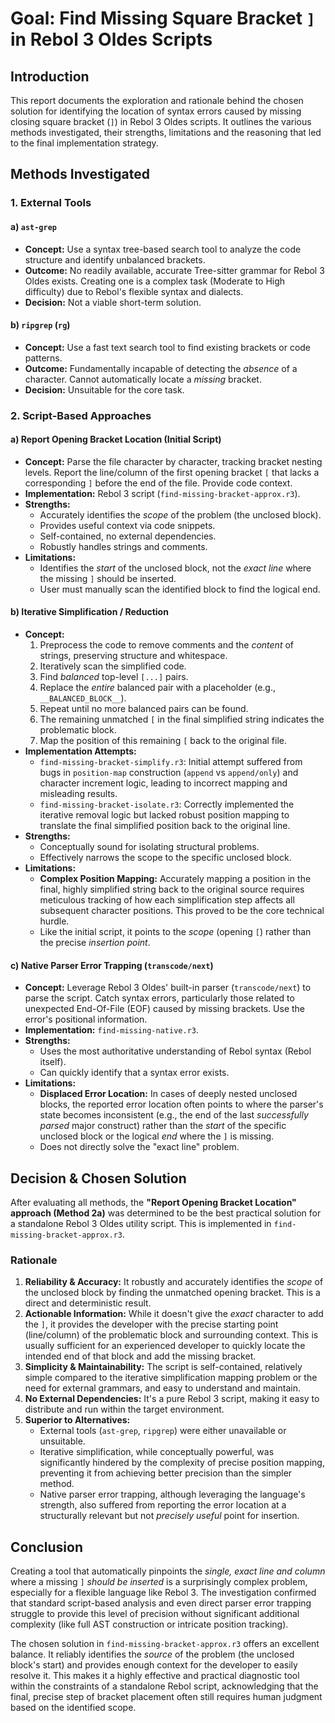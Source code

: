 # Goal: Find Missing Square Bracket `]` in Rebol 3 Oldes Scripts

## Introduction

This report documents the exploration and rationale behind the chosen solution for identifying the location of syntax errors caused by
missing closing square bracket (`]`) in Rebol 3 Oldes scripts. It outlines the various methods investigated, their strengths, limitations
and the reasoning that led to the final implementation strategy.

## Methods Investigated

### 1. External Tools

#### a) `ast-grep`

*   **Concept:** Use a syntax tree-based search tool to analyze the code structure and identify unbalanced brackets.
*   **Outcome:** No readily available, accurate Tree-sitter grammar for Rebol 3 Oldes exists. Creating one is a complex task (Moderate to High difficulty) due to Rebol's flexible syntax and dialects.
*   **Decision:** Not a viable short-term solution.

#### b) `ripgrep` (`rg`)

*   **Concept:** Use a fast text search tool to find existing brackets or code patterns.
*   **Outcome:** Fundamentally incapable of detecting the *absence* of a character. Cannot automatically locate a *missing* bracket.
*   **Decision:** Unsuitable for the core task.

### 2. Script-Based Approaches

#### a) Report Opening Bracket Location (Initial Script)

*   **Concept:** Parse the file character by character, tracking bracket nesting levels. Report the line/column of the first opening bracket `[` that lacks a corresponding `]` before the end of the file. Provide code context.
*   **Implementation:** Rebol 3 script (`find-missing-bracket-approx.r3`).
*   **Strengths:**
    *   Accurately identifies the *scope* of the problem (the unclosed block).
    *   Provides useful context via code snippets.
    *   Self-contained, no external dependencies.
    *   Robustly handles strings and comments.
*   **Limitations:**
    *   Identifies the *start* of the unclosed block, not the *exact line* where the missing `]` should be inserted.
    *   User must manually scan the identified block to find the logical end.

#### b) Iterative Simplification / Reduction

*   **Concept:**
    1.  Preprocess the code to remove comments and the *content* of strings, preserving structure and whitespace.
    2.  Iteratively scan the simplified code.
    3.  Find *balanced* top-level `[...]` pairs.
    4.  Replace the *entire* balanced pair with a placeholder (e.g., `__BALANCED_BLOCK__`).
    5.  Repeat until no more balanced pairs can be found.
    6.  The remaining unmatched `[` in the final simplified string indicates the problematic block.
    7.  Map the position of this remaining `[` back to the original file.
*   **Implementation Attempts:**
    *   `find-missing-bracket-simplify.r3`: Initial attempt suffered from bugs in `position-map` construction (`append` vs `append/only`) and character increment logic, leading to incorrect mapping and misleading results.
    *   `find-missing-bracket-isolate.r3`: Correctly implemented the iterative removal logic but lacked robust position mapping to translate the final simplified position back to the original line.
*   **Strengths:**
    *   Conceptually sound for isolating structural problems.
    *   Effectively narrows the scope to the specific unclosed block.
*   **Limitations:**
    *   **Complex Position Mapping:** Accurately mapping a position in the final, highly simplified string back to the original source requires meticulous tracking of how each simplification step affects all subsequent character positions. This proved to be the core technical hurdle.
    *   Like the initial script, it points to the *scope* (opening `[`) rather than the precise *insertion point*.

#### c) Native Parser Error Trapping (`transcode/next`)

*   **Concept:** Leverage Rebol 3 Oldes' built-in parser (`transcode/next`) to parse the script. Catch syntax errors, particularly those related to unexpected End-Of-File (EOF) caused by missing brackets. Use the error's positional information.
*   **Implementation:** `find-missing-native.r3`.
*   **Strengths:**
    *   Uses the most authoritative understanding of Rebol syntax (Rebol itself).
    *   Can quickly identify that a syntax error exists.
*   **Limitations:**
    *   **Displaced Error Location:** In cases of deeply nested unclosed blocks, the reported error location often points to where the parser's state becomes inconsistent (e.g., the end of the last *successfully parsed* major construct) rather than the *start* of the specific unclosed block or the logical *end* where the `]` is missing.
    *   Does not directly solve the "exact line" problem.

## Decision & Chosen Solution

After evaluating all methods, the **"Report Opening Bracket Location" approach (Method 2a)** was determined to be the best practical solution for a
standalone Rebol 3 Oldes utility script. This is implemented in `find-missing-bracket-approx.r3`.

### Rationale

1.  **Reliability & Accuracy:** It robustly and accurately identifies the *scope* of the unclosed block by finding the unmatched opening bracket. This is a direct and deterministic result.
2.  **Actionable Information:** While it doesn't give the *exact* character to add the `]`, it provides the developer with the precise starting point (line/column) of the problematic block and surrounding context. This is usually sufficient for an experienced developer to quickly locate the intended end of that block and add the missing bracket.
3.  **Simplicity & Maintainability:** The script is self-contained, relatively simple compared to the iterative simplification mapping problem or the need for external grammars, and easy to understand and maintain.
4.  **No External Dependencies:** It's a pure Rebol 3 script, making it easy to distribute and run within the target environment.
5.  **Superior to Alternatives:**
    *   External tools (`ast-grep`, `ripgrep`) were either unavailable or unsuitable.
    *   Iterative simplification, while conceptually powerful, was significantly hindered by the complexity of precise position mapping, preventing it from achieving better precision than the simpler method.
    *   Native parser error trapping, although leveraging the language's strength, also suffered from reporting the error location at a structurally relevant but not *precisely useful* point for insertion.

## Conclusion

Creating a tool that automatically pinpoints the *single, exact line and column* where a missing `]` *should be inserted* is a surprisingly complex problem,
especially for a flexible language like Rebol 3. The investigation confirmed that standard script-based analysis and even direct parser error trapping struggle
to provide this level of precision without significant additional complexity (like full AST construction or intricate position tracking).

The chosen solution in `find-missing-bracket-approx.r3` offers an excellent balance.
It reliably identifies the *source* of the problem (the unclosed block's start) and provides enough context for the developer to easily resolve it.
This makes it a highly effective and practical diagnostic tool within the constraints of a standalone Rebol script, acknowledging that the final,
precise step of bracket placement often still requires human judgment based on the identified scope.
